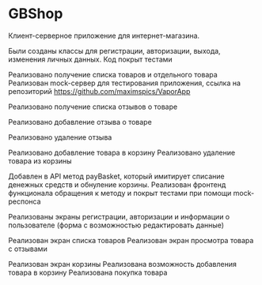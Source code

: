 # GBShop
Клиент-серверное приложение для интернет-магазина. 

Были созданы классы для регистрации, авторизации, выхода, изменения личных данных.
Код покрыт тестами

Реализовано получение списка товаров и отдельного товара
Реализован mock-сервер для тестирования приложения, ссылка на репозиторий https://github.com/maximspics/VaporApp

Реализовано получение списка отзывов о товаре

Реализовано добавление отзыва о товаре

Реализовано удаление отзыва


Реализовано добавление товара в корзину
Реализовано удаление товара из корзины

Добавлен в API метод payBasket, который имитирует списание денежных средств и обнуление корзины. 
Реализован фронтенд функционала обращения к методу и покрыт тестами при помощи mock-респонса

Реализованы экраны регистрации, авторизации и информации о пользователе (форма с возможностью редактировать данные)

Реализован экран списка товаров
Реализован экран просмотра товара с отзывами

Реализован экран корзины
Реализована возможность добавления товара в корзину
Реализована покупка товара

